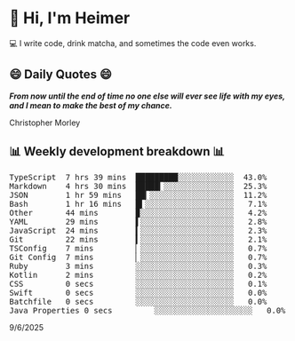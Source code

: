 # 👋 Hi, I'm Heimer

💻 I write code, drink matcha, and sometimes the code even works.

## 😄 Daily Quotes 😄

_**From now until the end of time no one else will ever see life with my eyes, and I mean to make the best of my chance.**_

Christopher Morley



## 📊 Weekly development breakdown 📊

<pre>TypeScript  7 hrs 39 mins  █████████░░░░░░░░░░░░  43.0%
Markdown    4 hrs 30 mins  █████▎░░░░░░░░░░░░░░░  25.3%
JSON        1 hr 59 mins   ██▎░░░░░░░░░░░░░░░░░░  11.2%
Bash        1 hr 16 mins   █▍░░░░░░░░░░░░░░░░░░░   7.1%
Other       44 mins        ▉░░░░░░░░░░░░░░░░░░░░   4.2%
YAML        29 mins        ▌░░░░░░░░░░░░░░░░░░░░   2.8%
JavaScript  24 mins        ▍░░░░░░░░░░░░░░░░░░░░   2.3%
Git         22 mins        ▍░░░░░░░░░░░░░░░░░░░░   2.1%
TSConfig    7 mins         ▏░░░░░░░░░░░░░░░░░░░░   0.7%
Git Config  7 mins         ▏░░░░░░░░░░░░░░░░░░░░   0.7%
Ruby        3 mins         ░░░░░░░░░░░░░░░░░░░░░   0.3%
Kotlin      2 mins         ░░░░░░░░░░░░░░░░░░░░░   0.2%
CSS         0 secs         ░░░░░░░░░░░░░░░░░░░░░   0.1%
Swift       0 secs         ░░░░░░░░░░░░░░░░░░░░░   0.0%
Batchfile   0 secs         ░░░░░░░░░░░░░░░░░░░░░   0.0%
Java Properties 0 secs         ░░░░░░░░░░░░░░░░░░░░░   0.0%</pre>

9/6/2025